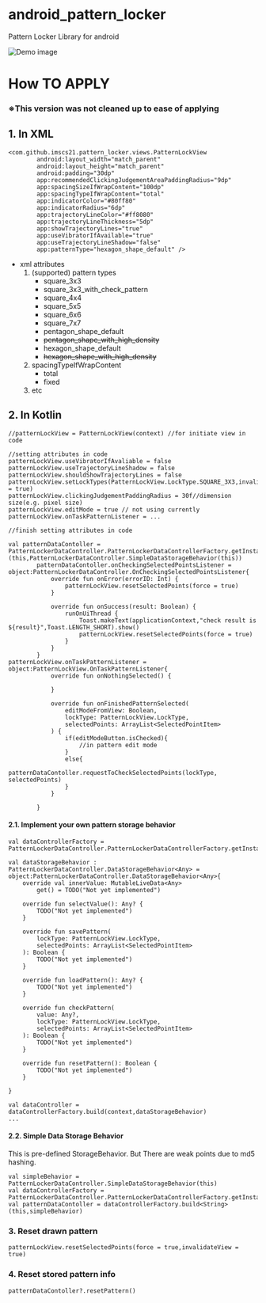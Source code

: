# android_pattern_locker
Pattern Locker Library for android

![Demo image](screenshots/demo.gif)



# How TO APPLY
### ※This version was not cleaned up to ease of applying

## 1. In XML
```
<com.github.imscs21.pattern_locker.views.PatternLockView
        android:layout_width="match_parent"
        android:layout_height="match_parent"
        android:padding="30dp"
        app:recommendedClickingJudgementAreaPaddingRadius="9dp"
        app:spacingSizeIfWrapContent="100dp"
        app:spacingTypeIfWrapContent="total"
        app:indicatorColor="#80ff80"
        app:indicatorRadius="6dp"
        app:trajectoryLineColor="#ff8080"
        app:trajectoryLineThickness="5dp"
        app:showTrajectoryLines="true"
        app:useVibratorIfAvailable="true"
        app:useTrajectoryLineShadow="false"
        app:patternType="hexagon_shape_default" />
```
* xml attributes
    1. (supported) pattern types
        * square_3x3
        * square_3x3_with_check_pattern
        * square_4x4
        * square_5x5
        * square_6x6
        * square_7x7
        * pentagon_shape_default
        * ~~pentagon_shape_with_high_density~~
        * hexagon_shape_default
        * ~~hexagon_shape_with_high_density~~
    2. spacingTypeIfWrapContent
       * total
       * fixed 
    3. etc

## 2. In Kotlin

```
//patternLockView = PatternLockView(context) //for initiate view in code

//setting attributes in code
patternLockView.useVibratorIfAvaliable = false
patternLockView.useTrajectoryLineShadow = false
patternLockView.shouldShowTrajectoryLines = false
patternLockView.setLockTypes(PatternLockView.LockType.SQUARE_3X3,invalidateView = true)
patternLockView.clickingJudgementPaddingRadius = 30f//dimension size(e.g. pixel size)
patternLockView.editMode = true // not using currently
patternLockView.onTaskPatternListener = ...

//finish setting attributes in code

val patternDataContoller = PatternLockerDataController.PatternLockerDataControllerFactory.getInstance().build<String>(this,PatternLockerDataController.SimpleDataStorageBehavior(this))
        patternDataContoller.onCheckingSelectedPointsListener = object:PatternLockerDataController.OnCheckingSelectedPointsListener{
            override fun onError(errorID: Int) {
                patternLockView.resetSelectedPoints(force = true)
            }

            override fun onSuccess(result: Boolean) {
                runOnUiThread {
                    Toast.makeText(applicationContext,"check result is ${result}",Toast.LENGTH_SHORT).show()
                    patternLockView.resetSelectedPoints(force = true)
                }
            }
        }
patternLockView.onTaskPatternListener = object:PatternLockView.OnTaskPatternListener{
            override fun onNothingSelected() {

            }

            override fun onFinishedPatternSelected(
                editModeFromView: Boolean,
                lockType: PatternLockView.LockType,
                selectedPoints: ArrayList<SelectedPointItem>
            ) {
                if(editModeButton.isChecked){
                    //in pattern edit mode
                }
                else{
                    patternDataContoller.requestToCheckSelectedPoints(lockType, selectedPoints)
                }
            }

        }
```

#### 2.1. Implement your own pattern storage behavior
```
val dataControllerFactory = PatternLockerDataController.PatternLockerDataControllerFactory.getInstance()

val dataStorageBehavior : PatternLockerDataController.DataStorageBehavior<Any> = object:PatternLockerDataController.DataStorageBehavior<Any>{
    override val innerValue: MutableLiveData<Any>
        get() = TODO("Not yet implemented")

    override fun selectValue(): Any? {
        TODO("Not yet implemented")
    }

    override fun savePattern(
        lockType: PatternLockView.LockType,
        selectedPoints: ArrayList<SelectedPointItem>
    ): Boolean {
        TODO("Not yet implemented")
    }

    override fun loadPattern(): Any? {
        TODO("Not yet implemented")
    }

    override fun checkPattern(
        value: Any?,
        lockType: PatternLockView.LockType,
        selectedPoints: ArrayList<SelectedPointItem>
    ): Boolean {
        TODO("Not yet implemented")
    }

    override fun resetPattern(): Boolean {
        TODO("Not yet implemented")
    }

}

val dataController = dataControllerFactory.build(context,dataStorageBehavior)
...

```

#### 2.2. Simple Data Storage Behavior 
This is pre-defined StorageBehavior.
But There are weak points due to md5 hashing. 
```
val simpleBehavior = PatternLockerDataController.SimpleDataStorageBehavior(this)
val dataControllerFactory = PatternLockerDataController.PatternLockerDataControllerFactory.getInstance()
val patternDataContoller = dataControllerFactory.build<String>(this,simpleBehavior)
```

### 3. Reset drawn pattern
```
patternLockView.resetSelectedPoints(force = true,invalidateView = true)
```

### 4. Reset stored pattern info
```
patternDataContoller?.resetPattern()
```